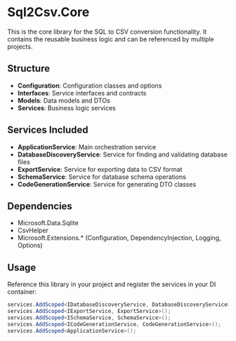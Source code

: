 # Sql2Csv.Core

This is the core library for the SQL to CSV conversion functionality. It contains the reusable business logic and can be referenced by multiple projects.

## Structure

- **Configuration**: Configuration classes and options
- **Interfaces**: Service interfaces and contracts
- **Models**: Data models and DTOs
- **Services**: Business logic services

## Services Included

- **ApplicationService**: Main orchestration service
- **DatabaseDiscoveryService**: Service for finding and validating database files
- **ExportService**: Service for exporting data to CSV format
- **SchemaService**: Service for database schema operations
- **CodeGenerationService**: Service for generating DTO classes

## Dependencies

- Microsoft.Data.Sqlite
- CsvHelper
- Microsoft.Extensions.* (Configuration, DependencyInjection, Logging, Options)

## Usage

Reference this library in your project and register the services in your DI container:

```csharp
services.AddScoped<IDatabaseDiscoveryService, DatabaseDiscoveryService>();
services.AddScoped<IExportService, ExportService>();
services.AddScoped<ISchemaService, SchemaService>();
services.AddScoped<ICodeGenerationService, CodeGenerationService>();
services.AddScoped<ApplicationService>();
```
